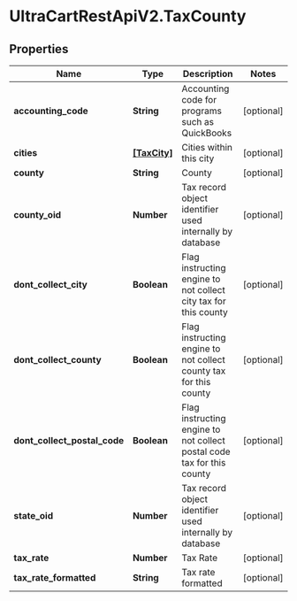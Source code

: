 # UltraCartRestApiV2.TaxCounty

## Properties
Name | Type | Description | Notes
------------ | ------------- | ------------- | -------------
**accounting_code** | **String** | Accounting code for programs such as QuickBooks | [optional] 
**cities** | [**[TaxCity]**](TaxCity.md) | Cities within this city | [optional] 
**county** | **String** | County | [optional] 
**county_oid** | **Number** | Tax record object identifier used internally by database | [optional] 
**dont_collect_city** | **Boolean** | Flag instructing engine to not collect city tax for this county | [optional] 
**dont_collect_county** | **Boolean** | Flag instructing engine to not collect county tax for this county | [optional] 
**dont_collect_postal_code** | **Boolean** | Flag instructing engine to not collect postal code tax for this county | [optional] 
**state_oid** | **Number** | Tax record object identifier used internally by database | [optional] 
**tax_rate** | **Number** | Tax Rate | [optional] 
**tax_rate_formatted** | **String** | Tax rate formatted | [optional] 


